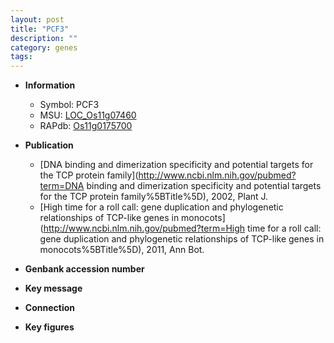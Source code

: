```yaml
---
layout: post
title: "PCF3"
description: ""
category: genes
tags: 
---
```


* **Information**  
    + Symbol: PCF3  
    + MSU: [LOC_Os11g07460](http://rice.plantbiology.msu.edu/cgi-bin/ORF_infopage.cgi?orf=LOC_Os11g07460)  
    + RAPdb: [Os11g0175700](http://rapdb.dna.affrc.go.jp/viewer/gbrowse_details/irgsp1?name=Os11g0175700)  

* **Publication**  
    + [DNA binding and dimerization specificity and potential targets for the TCP protein family](http://www.ncbi.nlm.nih.gov/pubmed?term=DNA binding and dimerization specificity and potential targets for the TCP protein family%5BTitle%5D), 2002, Plant J.
    + [High time for a roll call: gene duplication and phylogenetic relationships of TCP-like genes in monocots](http://www.ncbi.nlm.nih.gov/pubmed?term=High time for a roll call: gene duplication and phylogenetic relationships of TCP-like genes in monocots%5BTitle%5D), 2011, Ann Bot.

* **Genbank accession number**  

* **Key message**  

* **Connection**  

* **Key figures**  


